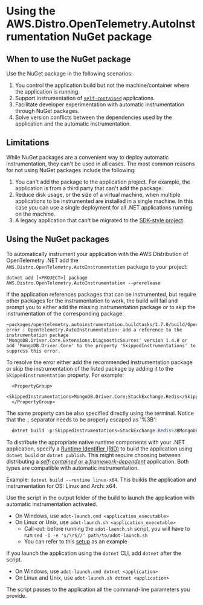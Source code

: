 # Using the AWS.Distro.OpenTelemetry.AutoInstrumentation NuGet package

## When to use the NuGet package

Use the NuGet package in the following scenarios:

1. You control the application build but not the machine/container where
  the application is running.
2. Support instrumentation of [`self-contained`](https://learn.microsoft.com/en-us/dotnet/core/deploying/#publish-self-contained)
  applications.
3. Facilitate developer experimentation with automatic instrumentation through
  NuGet packages.
4. Solve version conflicts between the dependencies used by the application and the
  automatic instrumentation.

## Limitations

While NuGet packages are a convenient way to deploy automatic
instrumentation, they can't be used in all cases. The most common
reasons for not using NuGet packages include the following:

1. You can't add the package to the application project. For example,
the application is from a third party that can't add the package.
2. Reduce disk usage, or the size of a virtual machine, when multiple applications
to be instrumented are installed in a single machine. In this case you can use
a single deployment for all .NET applications running on the machine.
3. A legacy application that can't be migrated to the [SDK-style project](https://learn.microsoft.com/en-us/nuget/resources/check-project-format#check-the-project-format).

## Using the NuGet packages

To automatically instrument your application with the AWS Distribution
of OpenTelemetry .NET add
the `AWS.Distro.OpenTelemetry.AutoInstrumentation` package to your project:

```terminal
dotnet add [<PROJECT>] package AWS.Distro.OpenTelemetry.AutoInstrumentation --prerelease
```

If the application references packages that can be instrumented, but require
other packages for the instrumentation to work, the build will fail and prompt
you to either add the missing instrumentation package or to skip the
instrumentation of the corresponding package:

```terminal
~packages/opentelemetry.autoinstrumentation.buildtasks/1.7.0/build/OpenTelemetry.AutoInstrumentation.BuildTasks.targets(29,5): error : OpenTelemetry.AutoInstrumentation: add a reference to the instrumentation package 'MongoDB.Driver.Core.Extensions.DiagnosticSources' version 1.4.0 or add 'MongoDB.Driver.Core' to the property 'SkippedInstrumentations' to suppress this error.
```

To resolve the error either add the recommended instrumentation package or skip
the instrumentation of the listed package by adding it to the `SkippedInstrumentation`
property. For example:

```csproj
  <PropertyGroup>
    <SkippedInstrumentations>MongoDB.Driver.Core;StackExchange.Redis</SkippedInstrumentations>
  </PropertyGroup>
```

The same property can be also specified directly using the terminal.
Notice that the `;` separator needs to be properly escaped as '%3B':

```powershell
  dotnet build -p:SkippedInstrumentations=StackExchange.Redis%3BMongoDB.Driver.Core
```

To distribute the appropriate native runtime components with your .NET application,
specify a [Runtime Identifier (RID)](https://learn.microsoft.com/en-us/dotnet/core/rid-catalog)
to build the application using `dotnet build` or `dotnet publish`. This might
require choosing between distributing a
[_self-contained_ or a _framework-dependent_](https://learn.microsoft.com/en-us/dotnet/core/deploying/)
application. Both types are compatible with automatic instrumentation.

Example: `dotnet build --runtime linux-x64`. This builds the application and instrumentation for OS: Linux and Arch: x64.

Use the script in the output folder of the build to launch the
application with automatic instrumentation activated.

- On Windows, use `adot-launch.cmd <application_executable>`
- On Linux or Unix, use `adot-launch.sh <application_executable>`
  - Call-out: before running the `adot-launch.sh` script, you will have to run `sed -i -e 's/\r$//' path/to/adot-launch.sh`
  - You can refer to this [setup](https://github.com/aws-observability/application-signals-demo/blob/420c8cdbec61ac0b24e05e9c8b41190c0f90dd43/dotnet-petclinic-payment/PetClinic.PaymentService/ec2-setup.sh#L16-L21) as an example

If you launch the application using the `dotnet` CLI, add `dotnet` after the script.

- On Windows, use `adot-launch.cmd dotnet <application>`
- On Linux and Unix, use `adot-launch.sh dotnet <application>`

The script passes to the application all the command-line parameters you provide.
